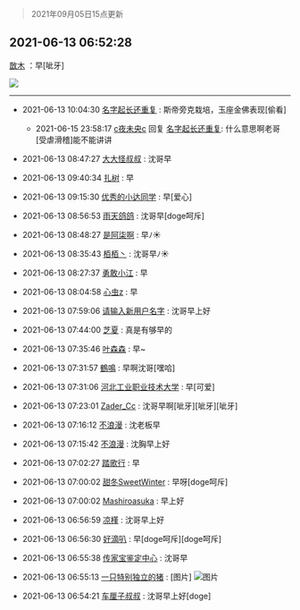 > 2021年09月05日15点更新
<link rel="stylesheet" href="https://cdn.jsdelivr.net/gh/taotie6/sampleJSON@main/css/photo_show.css">


 ## 2021-06-13 06:52:28 

 [㪚木](https://www.coolapk.com/feed/27692757?shareKey=OTNlZjliZjc0Zjk0NjEzMTc4MGM~) ：早[呲牙] 

<div class="album">
<img class="img-item" src="https://image.coolapk.com/feed/2021/0613/06/1081091_7ae4d2ac_8309_3987@1080x354.jpeg" />
</div>

 ------- 

- 2021-06-13 10:04:30 [名字起长还重复](uid=485854) : 斯帝旁克栽培，玉座金佛表现[偷看] 

    - 2021-06-15 23:58:17 [c夜未央c](uid=2817903) 回复 [名字起长还重复](uid=485854): 什么意思啊老哥[受虐滑稽]能不能讲讲 

- 2021-06-13 08:47:27 [大大怪叔叔](uid=956235) : 沈哥早 

- 2021-06-13 09:40:34 [扎树](uid=2254178) : 早 

- 2021-06-13 09:15:30 [优秀的小达同学](uid=3114536) : 早[爱心] 

- 2021-06-13 08:56:53 [雨天鸽鸽](uid=3594787) : 沈哥早[doge呵斥] 

- 2021-06-13 08:48:27 [是阿柒啊](uid=627673) : 早ﾉ☀ 

- 2021-06-13 08:35:43 [栢栢丶](uid=1105142) : 沈哥早ﾉ☀ 

- 2021-06-13 08:27:37 [勇敢小江](uid=1282724) : 早 

- 2021-06-13 08:04:58 [心虫z](uid=151532) : 早 

- 2021-06-13 07:59:06 [请输入新用户名字](uid=1938649) : 沈哥早上好 

- 2021-06-13 07:44:00 [芝夏](uid=3226904) : 真是有够早的 

- 2021-06-13 07:35:46 [叶森森](uid=284955) : 早~ 

- 2021-06-13 07:31:57 [鶴鳴](uid=2192806) : 早啊沈哥[嘿哈] 

- 2021-06-13 07:31:06 [河北工业职业技术大学](uid=3415552) : 早[可爱] 

- 2021-06-13 07:23:01 [Zader_Cc](uid=1453125) : 沈哥早啊[呲牙][呲牙][呲牙] 

- 2021-06-13 07:16:12 [不浪漫](uid=1293716) : 沈老板早 

- 2021-06-13 07:15:42 [不浪漫](uid=1293716) : 沈胸早上好 

- 2021-06-13 07:02:27 [踏歌行](uid=545632) : 早 

- 2021-06-13 07:00:02 [甜冬SweetWinter](uid=1967207) : 早呀[doge呵斥] 

- 2021-06-13 07:00:02 [Mashiroasuka](uid=1549048) : 早上好 

- 2021-06-13 06:56:59 [凉槿](uid=8153985) : 沈哥早上好 

- 2021-06-13 06:56:30 [好滴叭](uid=5526219) : 早[doge呵斥][doge呵斥] 

- 2021-06-13 06:55:38 [传家宝鉴定中心](uid=1537223) : 沈哥早 

- 2021-06-13 06:55:13 [一只特别独立的猪](uid=3908917) : [图片] ![图片](https://image.coolapk.com/feed/2021/0613/06/3908917_e5e3d3b0_8511_2241@750x851.jpeg)

- 2021-06-13 06:54:21 [车厘子叔叔](uid=1756803) : 沈哥早上好[doge] 

